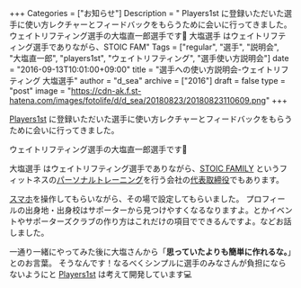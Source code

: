 +++
Categories = ["お知らせ"]
Description = " Players1st に登録いただいた選手に使い方レクチャーとフィードバックをもらうために会いに行ってきました。   ウェイトリフティング選手の大塩直一郎選手です👏   大塩選手 はウェイトリフティング選手でありながら、STOIC FAM"
Tags = ["regular", "選手", "説明会", "大塩直一郎", "players1st", "ウェイトリフティング", "選手使い方説明会"]
date = "2016-09-13T10:01:00+09:00"
title = "選手への使い方説明会-ウェイトリフティング 大塩選手"
author = "d_sea"
archive = ["2016"]
draft = false
type = "post"
image = "https://cdn-ak.f.st-hatena.com/images/fotolife/d/d_sea/20180823/20180823110609.png"
+++

<body>
<p><a href="https://players1.st/">Players1st</a> に登録いただいた選手に使い方レクチャーとフィードバックをもらうために会いに行ってきました。</p>




<p></p>
<p>ウェイトリフティング選手の大塩直一郎選手です👏<img src="https://cdn-ak.f.st-hatena.com/images/fotolife/d/d_sea/20180823/20180823110609.png" alt=""></p>

<p></p>
<p>大塩選手 はウェイトリフティング選手でありながら、<a href="http://www.stoicfamily.com/">STOIC FAMILY</a> というフィットネスの<a class="keyword" href="http://d.hatena.ne.jp/keyword/%A5%D1%A1%BC%A5%BD%A5%CA%A5%EB%A5%C8%A5%EC%A1%BC%A5%CB%A5%F3%A5%B0">パーソナルトレーニング</a>を行う会社の<a class="keyword" href="http://d.hatena.ne.jp/keyword/%C2%E5%C9%BD%BC%E8%C4%F9%CC%F2">代表取締役</a>でもあります。</p>

<p></p>
<p><a class="keyword" href="http://d.hatena.ne.jp/keyword/%A5%B9%A5%DE%A5%DB">スマホ</a>を操作してもらいながら、その場で設定してもらいました。
プロフィールの出身地・出身校はサポーターから見つけやすくなるなりますよ。とかイベントやサポーターズクラブの作り方はこれだけの項目でできるんですよ。などお話しました。</p>

<p></p>
<p>一通り一緒にやってみた後に大塩さんから「<strong>思っていたよりも簡単に作れるな。</strong>」とのお言葉。
そうなんです！なるべくシンプルに選手のみなさんが負担にならないようにと <a href="https://players1.st/">Players1st</a> は考えて開発しています💻</p>
</body>
